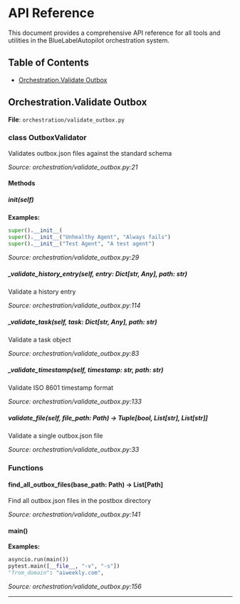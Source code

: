 # API Reference

This document provides a comprehensive API reference for all tools and utilities in the BlueLabelAutopilot orchestration system.

## Table of Contents

- [Orchestration.Validate Outbox](#orchestration-validate_outbox)

## Orchestration.Validate Outbox

**File**: `orchestration/validate_outbox.py`

### class OutboxValidator

Validates outbox.json files against the standard schema

*Source: orchestration/validate_outbox.py:21*

#### Methods

##### __init__(self)

**Examples:**
```python
super().__init__(
super().__init__("Unhealthy Agent", "Always fails")
super().__init__("Test Agent", "A test agent")
```

*Source: orchestration/validate_outbox.py:29*

##### _validate_history_entry(self, entry: Dict[str, Any], path: str)

Validate a history entry

*Source: orchestration/validate_outbox.py:114*

##### _validate_task(self, task: Dict[str, Any], path: str)

Validate a task object

*Source: orchestration/validate_outbox.py:83*

##### _validate_timestamp(self, timestamp: str, path: str)

Validate ISO 8601 timestamp format

*Source: orchestration/validate_outbox.py:133*

##### validate_file(self, file_path: Path) -> Tuple[bool, List[str], List[str]]

Validate a single outbox.json file

*Source: orchestration/validate_outbox.py:33*

### Functions

#### find_all_outbox_files(base_path: Path) -> List[Path]

Find all outbox.json files in the postbox directory

*Source: orchestration/validate_outbox.py:141*

#### main()

**Examples:**
```python
asyncio.run(main())
pytest.main([__file__, "-v", "-s"])
"from_domain": "aiweekly.com",
```

*Source: orchestration/validate_outbox.py:156*

---
